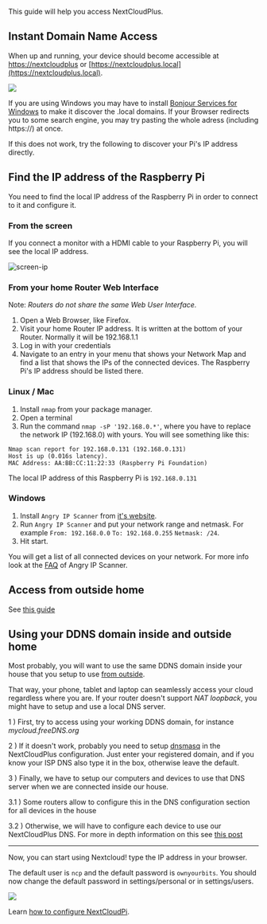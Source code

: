 [nc-wifi]: https://github.com/nextcloud/nextcloudpi/wiki/Configuration-Reference#nc-wifi

This guide will help you access NextCloudPlus.

## Instant Domain Name Access
When up and running, your device should become accessible at [https://nextcloudplus](https://nextcloudplus) or [https://nextcloudplus.local](https://nextcloudplus.local).

![](https://ownyourbits.com/wp-content/uploads/2017/09/local-access1.jpg)

If you are using Windows you may have to install [Bonjour Services for Windows](https://support.apple.com/kb/DL999)  to make it discover the .local domains. If your Browser redirects you to some search engine, you may try pasting the whole adress (including https://) at once.

If this does not work, try the following to discover your Pi's IP address directly.

## Find the IP address of the Raspberry Pi
You need to find the local IP address of the Raspberry Pi in order to connect to it and configure it.

### From the screen
If you connect a monitor with a HDMI cable to your Raspberry Pi, you will see the local IP address.

![screen-ip](https://ownyourbits.com/wp-content/uploads/2017/02/nextcloudpi_boot.jpg)

### From your home Router Web Interface
Note: *Routers do not share the same Web User Interface.*  
1. Open a Web Browser, like Firefox.
2. Visit your home Router IP address. It is written at the bottom of your Router. Normally it will be 192.168.1.1
3. Log in with your credentials
4. Navigate to an entry in your menu that shows your Network Map and find a list that shows the IPs of the connected devices. The Raspberry Pi's IP address should be listed there.

### Linux / Mac
1. Install `nmap` from your package manager.
2. Open a terminal 
3. Run the command `nmap -sP '192.168.0.*'`, where you have to replace the network IP (192.168.0) with yours.
You will see something like this:
```
Nmap scan report for 192.168.0.131 (192.168.0.131)
Host is up (0.016s latency).
MAC Address: AA:BB:CC:11:22:33 (Raspberry Pi Foundation)
```

The local IP address of this Raspberry Pi is `192.168.0.131`

### Windows
1. Install `Angry IP Scanner` from [it's website](http://angryip.org/).
2. Run `Angry IP Scanner` and put your network range and netmask. For example `From: 192.168.0.0` `To: 192.168.0.255` `Netmask: /24`.
3. Hit start.

You will get a list of all connected devices on your network. For more info look at the [FAQ](http://angryip.org/faq/) of Angry IP Scanner.

## Access from outside home

See [this guide](https://github.com/nextcloud/nextcloudpi/wiki/How-to-access-from-outside-your-network)

## Using your DDNS domain inside and outside home

Most probably, you will want to use the same DDNS domain inside your house that you setup to use [from outside](https://github.com/nextcloud/nextcloudpi/wiki/How-to-access-from-outside-your-network).

That way, your phone, tablet and laptop can seamlessly access your cloud regardless where you are. If your router doesn't support _NAT loopback_, you might have to setup and use a local DNS server.

1 ) First, try to access using your working DDNS domain, for instance _mycloud.freeDNS.org_

2 ) If it doesn't work, probably you need to setup [dnsmasq](https://github.com/nextcloud/nextcloudpi/wiki/Configuration-Reference#dnsmasq) in the NextCloudPlus configuration. Just enter your registered domain, and if you know your ISP DNS also type it in the box, otherwise leave the default.

3 ) Finally, we have to setup our computers and devices to use that DNS server when we are connected inside our house.

  3.1 ) Some routers allow to configure this in the DNS configuration section for all devices in the house

  3.2 ) Otherwise, we will have to configure each device to use our NextCloudPlus DNS. For more in depth information on this see [this post](https://ownyourbits.com/2017/03/09/dnsmasq-as-dns-cache-server-for-nextcloudpi-and-raspbian/)

---

Now, you can start using Nextcloud! type the IP address in your browser.

The default user is `ncp` and the default password is `ownyourbits`. You should now change the default password in settings/personal or in settings/users.

![](https://user-images.githubusercontent.com/21343324/30252853-f31d11bc-9679-11e7-9591-df42c9fd13be.png)



Learn [how to configure NextCloudPi](https://github.com/nextcloud/nextcloudpi/wiki/How-to-configure-NextCloudPi).
